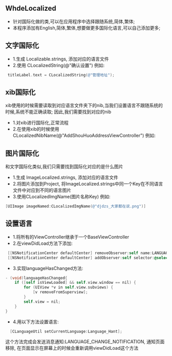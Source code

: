 ## WhdeLocalized
- 针对国际化做的类,可以在应用程序中选择跟随系统,简体,繁体;
- 本程序添加有English,简体,繁体,想要做更多国际化语言,可以自己添加更多;

## 文字国际化
- 1.生成 Localizable.strings, 添加对应的语言文件
- 2.使用 CLocalizedString(@"确认设置") 
 例如:
```objective-c
 titleLabel.text = CLocalizedString(@"管理地址");
```

## xib国际化
xib使用的时候需要读取到对应语言文件夹下的nib,当我们设置语言不跟随系统的时候,系统不能正确读取; 因此,我们需要找到对应的nib
- 1.对xib进行国际化,正常流程
- 2.在使用xib的时候使用 CLocalizedNibName(@"AddShouHuoAddressViewController") 
 例如:

## 图片国际化
和文字国际化类似,我们只需要找到国际化对应的是什么图片
- 1.生成 ImageLocalized.strings, 添加对应的语言文件
- 2.将图片添加到Project, 将ImageLocalized.strings中同一个Key在不同语言文件中对应到不同的语言图片
- 3.使用CLocalizedImgName(图片名称Key)
 例如:
 ```objective-c
 [UIImage imageNamed:CLocalizedImgName(@"djdzs_大家都在说.png")]
```

## 设置语言
- 1.将所有的ViewController继承于一个BaseViewController
- 2.在viewDidLoad方法下添加:
 ```objective-c
  [[NSNotificationCenter defaultCenter] removeObserver:self name:LANGUAGE_CHANGE_NOTIFICATION object:nil];
  [[NSNotificationCenter defaultCenter] addObserver:self selector:@selector(languageHasChanged) name:LANGUAGE_CHANGE_NOTIFICATION object:nil];
```

- 3.实现languageHasChanged方法:
```objective-c
- (void)languageHasChanged{
    if ([self isViewLoaded] && self.view.window == nil) {
        for (UIView *v in self.view.subviews) {
            [v removeFromSuperview];
        }
        self.view = nil;
    }
}
```

- 4.用以下方法设置语言:
```objective-c
  [CLanguageUtil setCurrentLanguage:Language_Hant];
  ```
这个方法完成会发送消息通知:LANGUAGE_CHANGE_NOTIFICATION, 通知页面移除, 在页面显示在屏幕上的时候会重新调用viewDidLoad这个方法

